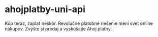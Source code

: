 # ahojplatby-uni-api
Kúp teraz, zaplať neskôr. Revolučné platobné riešenie mení svet online nákupov. Zvýšte si predaj a vyskúšajte Ahoj platby.
